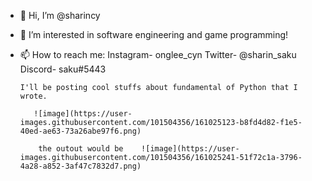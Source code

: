 - 👋 Hi, I’m @sharincy
- 👀 I’m interested in software engineering and game programming!
- 📫 How to reach me: Instagram- onglee_cyn Twitter- @sharin_saku Discord- saku#5443                      
                       
      I'll be posting cool stuffs about fundamental of Python that I wrote.                    
         
         ![image](https://user-images.githubusercontent.com/101504356/161025123-b8fd4d82-f1e5-40ed-ae63-73a26abe97f6.png)

          the outout would be    ![image](https://user-images.githubusercontent.com/101504356/161025241-51f72c1a-3796-4a28-a852-3af47c7832d7.png)

<!---
sharincy/sharincy is a ✨ special ✨ repository because its `README.md` (this file) appears on your GitHub profile.
You can click the Preview link to take a look at your changes.
--->
